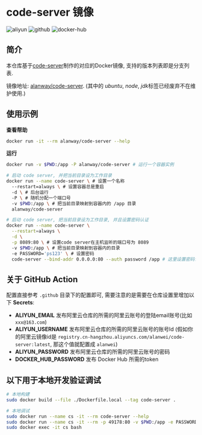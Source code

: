 # code-server 镜像

![aliyun](https://github.com/alanwei43/code-server/actions/workflows/aliyun.yml/badge.svg)
![github](https://github.com/alanwei43/code-server/actions/workflows/github.yml/badge.svg)
![docker-hub](https://github.com/alanwei43/code-server/actions/workflows/docker-hub.yml/badge.svg)

## 简介

本仓库基于[code-server](https://github.com/coder/code-server)制作的对应的Docker镜像, 支持的版本列表即是分支列表.

镜像地址: [alanway/code-server](https://hub.docker.com/r/alanway/code-server/tags). (其中的 *ubuntu*, *node*, *jdk*标签已经废弃不在维护使用.)


## 使用示例


**查看帮助**

```bash
docker run -it --rm alanway/code-server --help
```

**运行**

```bash
docker run -v $PWD:/app -P alanway/code-server # 运行一个容器实例

# 启动 code server, 并把当前目录设为工作目录
docker run --name code-server \ # 设置一个名称
  --restart=always \ # 设置容器总是重启
  -d \ # 后台运行
  -P \ # 随机分配一个端口号
  -v $PWD:/app \ # 把当前目录映射到容器内的 /app 目录
  alanway/code-server

# 启动 code server, 把当前目录设为工作目录, 并且设置密码认证
docker run --name code-server \
  --restart=always \
  -d \
  -p 8089:80 \ # 设置code server在主机监听的端口号为 8089
  -v $PWD:/app \ # 把当前目录映射到容器内的目录
  -e PASSWORD='ps123' \ # 设置密码
  code-server --bind-addr 0.0.0.0:80 --auth password /app # 这里设置密码认证, 以及 code server 打开的目录, 注意这里要监听 0.0.0.0:80, 如果仅监听(默认行为) 127.0.0.1:80, 物理机可能无法访问.
```

## 关于 GitHub Action

配置直接参考 `.github` 目录下的配置即可, 需要注意的是需要在仓库设置里增加以下 **Secrets**:

* **ALIYUN_EMAIL** 发布阿里云仓库的所需的阿里云账号的登陆email账号(比如 `xxx@163.com`)
* **ALIYUN_USERNAME** 发布阿里云仓库的所需的阿里云账号的账号Id (假如你的阿里云镜像id是 `registry.cn-hangzhou.aliyuncs.com/alanwei/code-server:latest`, 那这个值就配置成 `alanwei`)
* **ALIYUN_PASSWORD** 发布阿里云仓库的所需的阿里云账号的密码 
* **DOCKER_HUB_PASSWORD** 发布 Docker Hub 所需的token


## 以下用于本地开发验证调试

```bash
# 本地构建
sudo docker build --file ./Dockerfile.local --tag code-server .

# 本地调试
sudo docker run --name cs -it --rm code-server --help
sudo docker run --name cs -it --rm -p 49178:80 -v $PWD:/app -e PASSWORD='ps123' code-server --bind-addr 0.0.0.0:80 --auth password /app
sudo docker exec -it cs bash
```